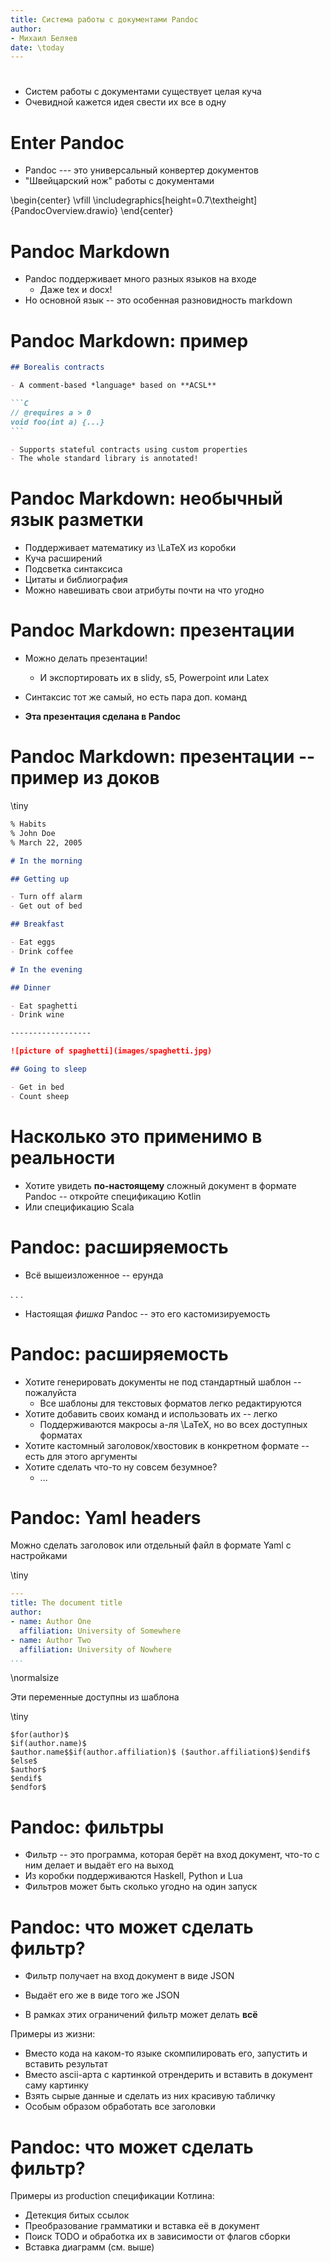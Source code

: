 ```yaml
---
title: Система работы с документами Pandoc
author:
- Михаил Беляев
date: \today
---
```


# 

- Систем работы с документами существует целая куча
- Очевидной кажется идея свести их все в одну

# Enter Pandoc

- Pandoc --- это универсальный конвертер документов
- "Швейцарский нож" работы с документами

\begin{center}
\vfill
\includegraphics[height=0.7\textheight]{PandocOverview.drawio}
\end{center}

# Pandoc Markdown

- Pandoc поддерживает много разных языков на входе
    - Даже tex и docx!
- Но основной язык -- это особенная разновидность markdown


# Pandoc Markdown: пример

`````md
## Borealis contracts

- A comment-based *language* based on **ACSL**

```C
// @requires a > 0
void foo(int a) {...}
```

- Supports stateful contracts using custom properties
- The whole standard library is annotated!
`````

# Pandoc Markdown: необычный язык разметки

- Поддерживает математику из \LaTeX из коробки
- Куча расширений
- Подсветка синтаксиса
- Цитаты и библиография
- Можно навешивать свои атрибуты почти на что угодно

# Pandoc Markdown: презентации

- Можно делать презентации!
    - И экспортировать их в slidy, s5, Powerpoint или Latex
- Синтаксис тот же самый, но есть пара доп. команд

- **Эта презентация сделана в Pandoc**

# Pandoc Markdown: презентации -- пример из доков

\tiny

```md
% Habits
% John Doe
% March 22, 2005

# In the morning

## Getting up

- Turn off alarm
- Get out of bed

## Breakfast

- Eat eggs
- Drink coffee

# In the evening

## Dinner

- Eat spaghetti
- Drink wine

------------------

![picture of spaghetti](images/spaghetti.jpg)

## Going to sleep

- Get in bed
- Count sheep
```

# Насколько это применимо в реальности

- Хотите увидеть **по-настоящему** сложный документ в формате Pandoc -- откройте спецификацию Kotlin
- Или спецификацию Scala

# Pandoc: расширяемость

- Всё вышеизложенное -- ерунда

. . . 

- Настоящая *фишка* Pandoc -- это его кастомизируемость

# Pandoc: расширяемость

- Хотите генерировать документы не под стандартный шаблон -- пожалуйста
    - Все шаблоны для текстовых форматов легко редактируются
- Хотите добавить своих команд и использовать их -- легко
    - Поддерживаются макросы а-ля \LaTeX, но во всех доступных форматах
- Хотите кастомный заголовок/хвостовик в конкретном формате -- есть для этого аргументы
- Хотите сделать что-то ну совсем безумное?
    - ...

# Pandoc: Yaml headers

Можно сделать заголовок или отдельный файл в формате Yaml с настройками

\tiny

```yaml
---
title: The document title
author:
- name: Author One
  affiliation: University of Somewhere
- name: Author Two
  affiliation: University of Nowhere
...
```

\normalsize

Эти переменные доступны из шаблона

\tiny

```
$for(author)$
$if(author.name)$
$author.name$$if(author.affiliation)$ ($author.affiliation$)$endif$
$else$
$author$
$endif$
$endfor$
```

# Pandoc: фильтры

- Фильтр -- это программа, которая берёт на вход документ, что-то с ним делает и выдаёт его на выход
- Из коробки поддерживаются Haskell, Python и Lua
- Фильтров может быть сколько угодно на один запуск

# Pandoc: что может сделать фильтр?

- Фильтр получает на вход документ в виде JSON
- Выдаёт его же в виде того же JSON

- В рамках этих ограничений фильтр может делать **всё**

Примеры из жизни:

- Вместо кода на каком-то языке скомпилировать его, запустить и вставить результат
- Вместо ascii-арта с картинкой отрендерить и вставить в документ саму картинку
- Взять сырые данные и сделать из них красивую табличку
- Особым образом обработать все заголовки

# Pandoc: что может сделать фильтр?

Примеры из production спецификации Котлина:

- Детекция битых ссылок
- Преобразование грамматики и вставка её в документ
- Поиск TODO и обработка их в зависимости от флагов сборки
- Вставка диаграмм (см. выше)
